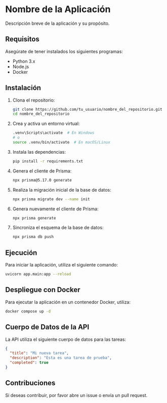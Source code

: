 # Nombre de la Aplicación

Descripción breve de la aplicación y su propósito.

## Requisitos

Asegúrate de tener instalados los siguientes programas:

- Python 3.x
- Node.js
- Docker

## Instalación

1. Clona el repositorio:

   ```bash
   git clone https://github.com/tu_usuario/nombre_del_repositorio.git
   cd nombre_del_repositorio
   ```

2. Crea y activa un entorno virtual:

   ```bash
   .venv\Scripts\activate  # En Windows
   # o
   source .venv/bin/activate  # En macOS/Linux
   ```

3. Instala las dependencias:

   ```bash
   pip install -r requirements.txt
   ```

4. Genera el cliente de Prisma:

   ```bash
   npx prisma@5.17.0 generate
   ```

5. Realiza la migración inicial de la base de datos:

   ```bash
   npx prisma migrate dev --name init
   ```

6. Genera nuevamente el cliente de Prisma:

   ```bash
   npx prisma generate
   ```

7. Sincroniza el esquema de la base de datos:

   ```bash
   npx prisma db push
   ```

## Ejecución

Para iniciar la aplicación, utiliza el siguiente comando:

```bash
uvicorn app.main:app --reload
```

## Despliegue con Docker

Para ejecutar la aplicación en un contenedor Docker, utiliza:

```bash
docker compose up -d
```

## Cuerpo de Datos de la API

La API utiliza el siguiente cuerpo de datos para las tareas:

```json
{
  "title": "Mi nueva tarea",
  "description": "Esta es una tarea de prueba",
  "completed": true
}
```

## Contribuciones

Si deseas contribuir, por favor abre un issue o envía un pull request.
